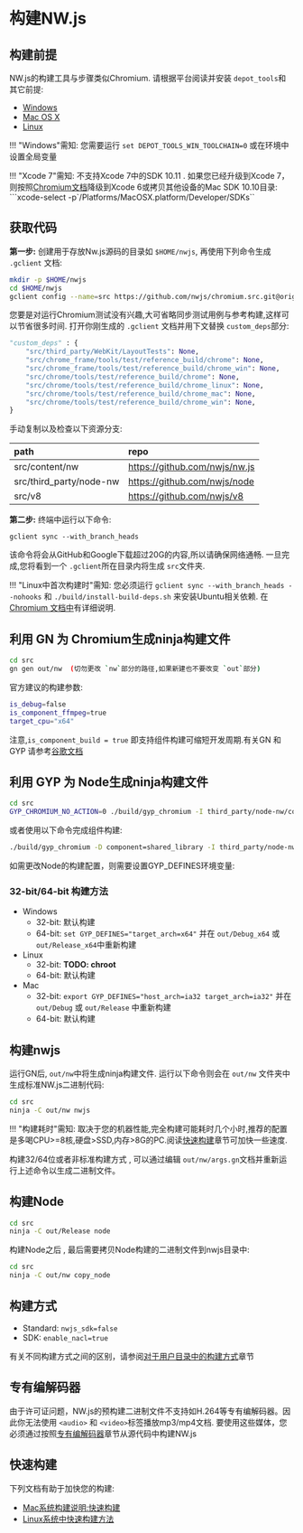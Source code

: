 # 构建NW.js

## 构建前提

NW.js的构建工具与步骤类似Chromium. 请根据平台阅读并安装 `depot_tools`和其它前提:

* [Windows](https://chromium.googlesource.com/chromium/src/+/master/docs/windows_build_instructions.md)
* [Mac OS X](https://chromium.googlesource.com/chromium/src/+/master/docs/mac_build_instructions.md)
* [Linux](https://chromium.googlesource.com/chromium/src/+/master/docs/linux_build_instructions.md)

!!! "Windows"需知:
    您需要运行 `set DEPOT_TOOLS_WIN_TOOLCHAIN=0` 或在环境中设置全局变量

!!! "Xcode 7"需知:
     不支持Xcode 7中的SDK 10.11 . 如果您已经升级到Xcode 7，则按照[Chromium文档](https://chromium.googlesource.com/chromium/src/+/master/docs/mac_build_instructions.md)降级到Xcode 6或拷贝其他设备的Mac SDK 10.10目录: ```xcode-select -p`/Platforms/MacOSX.platform/Developer/SDKs``

## 获取代码
 **第一步:** 创建用于存放Nw.js源码的目录如 `$HOME/nwjs`, 再使用下列命令生成 `.gclient` 文档:
 
```bash
mkdir -p $HOME/nwjs
cd $HOME/nwjs
gclient config --name=src https://github.com/nwjs/chromium.src.git@origin/nw17
```

您要是对运行Chromium测试没有兴趣,大可省略同步测试用例与参考构建,这样可以节省很多时间. 打开你刚生成的 `.gclient` 文档并用下文替换 `custom_deps`部分:

```python
"custom_deps" : {
    "src/third_party/WebKit/LayoutTests": None,
    "src/chrome_frame/tools/test/reference_build/chrome": None,
    "src/chrome_frame/tools/test/reference_build/chrome_win": None,
    "src/chrome/tools/test/reference_build/chrome": None,
    "src/chrome/tools/test/reference_build/chrome_linux": None,
    "src/chrome/tools/test/reference_build/chrome_mac": None,
    "src/chrome/tools/test/reference_build/chrome_win": None,
}
```

手动复制以及检查以下资源分支:

| path | repo |
|:---- |:---- |
| src/content/nw | https://github.com/nwjs/nw.js |
| src/third_party/node-nw | https://github.com/nwjs/node |
| src/v8 | https://github.com/nwjs/v8 |

 **第二步:** 终端中运行以下命令:
 
```
gclient sync --with_branch_heads
```

该命令将会从GitHub和Google下载超过20G的内容,所以请确保网络通畅. 一旦完成,您将看到一个 `.gclient`所在目录内将生成 `src`文件夹.


!!!  "Linux中首次构建时"需知:
    您必须运行 `gclient sync --with_branch_heads --nohooks` 和 `./build/install-build-deps.sh` 来安装Ubuntu相关依赖. 在 [Chromium 文档中](http://dev.chromium.org/developers/how-tos/get-the-code)有详细说明.

## 利用 GN 为 Chromium生成ninja构建文件

```bash
cd src
gn gen out/nw  (切勿更改 `nw`部分的路径,如果新建也不要改变 `out`部分) 
```

官方建议的构建参数:   
```bash
is_debug=false
is_component_ffmpeg=true
target_cpu="x64"
```

注意,`is_component_build = true` 即支持组件构建可缩短开发周期.有关GN 和 GYP 请参考[谷歌文档](https://chromium.googlesource.com/chromium/src/+/master/tools/gn/docs/cookbook.md#Variable-mappings)        

## 利用 GYP 为 Node生成ninja构建文件

```bash
cd src
GYP_CHROMIUM_NO_ACTION=0 ./build/gyp_chromium -I third_party/node-nw/common.gypi third_party/node-nw/node.gyp
```

或者使用以下命令完成组件构建:

```bash
./build/gyp_chromium -D component=shared_library -I third_party/node-nw/common.gypi third_party/node-nw/node.gyp
```

如需更改Node的构建配置，则需要设置GYP_DEFINES环境变量:

### 32-bit/64-bit 构建方法

* Windows
    - 32-bit: 默认构建
    - 64-bit: `set GYP_DEFINES="target_arch=x64"` 并在 `out/Debug_x64` 或 `out/Release_x64`中重新构建
* Linux
    - 32-bit: **TODO: chroot**
    - 64-bit: 默认构建
* Mac
    - 32-bit: `export GYP_DEFINES="host_arch=ia32 target_arch=ia32"` 并在 `out/Debug` 或 `out/Release` 中重新构建
    - 64-bit: 默认构建

## 构建nwjs

运行GN后, `out/nw`中将生成ninja构建文件. 运行以下命令则会在 `out/nw` 文件夹中生成标准NW.js二进制代码:

```bash
cd src
ninja -C out/nw nwjs
```

!!! "构建耗时"需知:
    取决于您的机器性能,完全构建可能耗时几个小时,推荐的配置是多喝CPU>=8核,硬盘>SSD,内存>8G的PC.阅读[快速构建](#build-faster)章节可加快一些速度.

构建32/64位或者非标准构建方式 , 可以通过编辑 `out/nw/args.gn`文档并重新运行上述命令以生成二进制文件。

## 构建Node

```bash
cd src
ninja -C out/Release node
```

构建Node之后 , 最后需要拷贝Node构建的二进制文件到nwjs目录中:

```bash
cd src
ninja -C out/nw copy_node
```

## 构建方式

* Standard: `nwjs_sdk=false`
* SDK: `enable_nacl=true`

有关不同构建方式之间的区别，请参阅[对于用户目录中的构建方式](../For-Users/Advanced/Build-Flavors.md)章节                      

## 专有编解码器

由于许可证问题，NW.js的预构建二进制文件不支持如H.264等专有编解码器。因此你无法使用 `<audio>` 和 `<video>`标签播放mp3/mp4文档. 
要使用这些媒体，您必须通过按照[专有编解码器](Enable-Proprietary-Codecs.md)章节从源代码中构建NW.js   

## 快速构建

下列文档有助于加快您的构建:

* [Mac系统构建说明:快速构建](https://chromium.googlesource.com/chromium/src/+/master/docs/mac_build_instructions.md#Faster-builds)
* [Linux系统中快速构建方法](https://chromium.googlesource.com/chromium/src/+/master/docs/linux_faster_builds.md)
